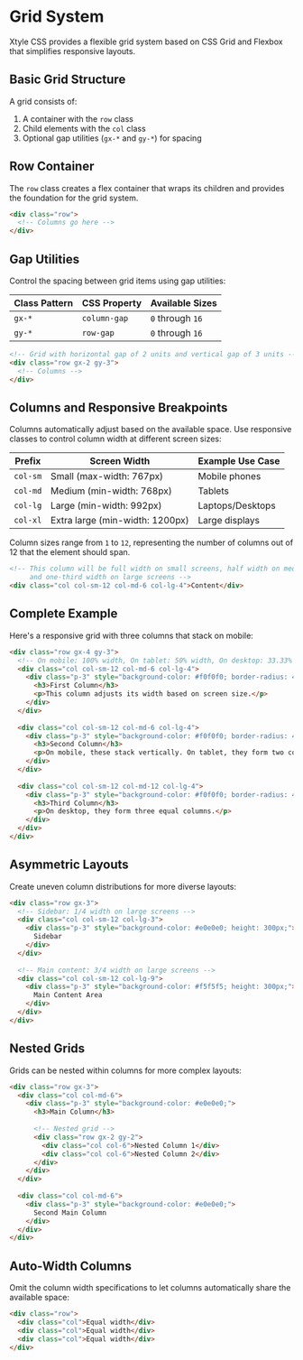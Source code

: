 # Grid System

Xtyle CSS provides a flexible grid system based on CSS Grid and Flexbox that simplifies responsive layouts.

## Basic Grid Structure

A grid consists of:
1. A container with the `row` class
2. Child elements with the `col` class
3. Optional gap utilities (`gx-*` and `gy-*`) for spacing

## Row Container

The `row` class creates a flex container that wraps its children and provides the foundation for the grid system.

```html
<div class="row">
  <!-- Columns go here -->
</div>
```

## Gap Utilities

Control the spacing between grid items using gap utilities:

| Class Pattern           | CSS Property       | Available Sizes    |
| ----------------------- | ------------------ | ------------------ |
| <code class="big">gx-*</code> | `column-gap`      | `0` through `16`   |
| <code class="big">gy-*</code> | `row-gap`         | `0` through `16`   |

```html
<!-- Grid with horizontal gap of 2 units and vertical gap of 3 units -->
<div class="row gx-2 gy-3">
  <!-- Columns -->
</div>
```

## Columns and Responsive Breakpoints

Columns automatically adjust based on the available space. Use responsive classes to control column width at different screen sizes:

| Prefix                      | Screen Width               | Example Use Case             |
| --------------------------- | -------------------------- | ---------------------------- |
| <code class="big">col-sm</code> | Small (max-width: 767px)   | Mobile phones               |
| <code class="big">col-md</code> | Medium (min-width: 768px)  | Tablets                     |
| <code class="big">col-lg</code> | Large (min-width: 992px)   | Laptops/Desktops           |
| <code class="big">col-xl</code> | Extra large (min-width: 1200px) | Large displays            |

Column sizes range from `1` to `12`, representing the number of columns out of 12 that the element should span.

```html
<!-- This column will be full width on small screens, half width on medium screens, 
     and one-third width on large screens -->
<div class="col col-sm-12 col-md-6 col-lg-4">Content</div>
```

## Complete Example

Here's a responsive grid with three columns that stack on mobile:

```html
<div class="row gx-4 gy-3">
  <!-- On mobile: 100% width, On tablet: 50% width, On desktop: 33.33% width -->
  <div class="col col-sm-12 col-md-6 col-lg-4">
    <div class="p-3" style="background-color: #f0f0f0; border-radius: 4px;">
      <h3>First Column</h3>
      <p>This column adjusts its width based on screen size.</p>
    </div>
  </div>
  
  <div class="col col-sm-12 col-md-6 col-lg-4">
    <div class="p-3" style="background-color: #f0f0f0; border-radius: 4px;">
      <h3>Second Column</h3>
      <p>On mobile, these stack vertically. On tablet, they form two columns.</p>
    </div>
  </div>
  
  <div class="col col-sm-12 col-md-12 col-lg-4">
    <div class="p-3" style="background-color: #f0f0f0; border-radius: 4px;">
      <h3>Third Column</h3>
      <p>On desktop, they form three equal columns.</p>
    </div>
  </div>
</div>
```

## Asymmetric Layouts

Create uneven column distributions for more diverse layouts:

```html
<div class="row gx-3">
  <!-- Sidebar: 1/4 width on large screens -->
  <div class="col col-sm-12 col-lg-3">
    <div class="p-3" style="background-color: #e0e0e0; height: 300px;">
      Sidebar
    </div>
  </div>
  
  <!-- Main content: 3/4 width on large screens -->
  <div class="col col-sm-12 col-lg-9">
    <div class="p-3" style="background-color: #f5f5f5; height: 300px;">
      Main Content Area
    </div>
  </div>
</div>
```

## Nested Grids

Grids can be nested within columns for more complex layouts:

```html
<div class="row gx-3">
  <div class="col col-md-6">
    <div class="p-3" style="background-color: #e0e0e0;">
      <h3>Main Column</h3>
      
      <!-- Nested grid -->
      <div class="row gx-2 gy-2">
        <div class="col col-6">Nested Column 1</div>
        <div class="col col-6">Nested Column 2</div>
      </div>
    </div>
  </div>
  
  <div class="col col-md-6">
    <div class="p-3" style="background-color: #e0e0e0;">
      Second Main Column
    </div>
  </div>
</div>
```

## Auto-Width Columns

Omit the column width specifications to let columns automatically share the available space:

```html
<div class="row">
  <div class="col">Equal width</div>
  <div class="col">Equal width</div>
  <div class="col">Equal width</div>
</div>
```
